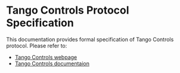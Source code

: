 
# Tango Controls Protocol Specification

This documentation provides formal specification of Tango Controls protocol.
Please refer to:
* [Tango Controls webpage](http://tango-controls.org)
* [Tango Controls documentaion](http://tango-controls.readthedics.io)


